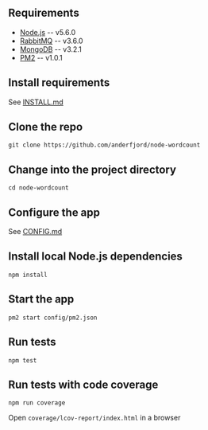 
## Requirements
* [Node.js](http://nodejs.org/) -- v5.6.0
* [RabbitMQ](http://www.rabbitmq.com/) -- v3.6.0
* [MongoDB](https://www.mongodb.org/) -- v3.2.1
* [PM2](http://pm2.keymetrics.io/) -- v1.0.1

## Install requirements
See [INSTALL.md](INSTALL.md)

## Clone the repo
`git clone https://github.com/anderfjord/node-wordcount`

## Change into the project directory
`cd node-wordcount`

## Configure the app
See [CONFIG.md](CONFIG.md)

## Install local Node.js dependencies
`npm install`

## Start the app
`pm2 start config/pm2.json`

## Run tests
`npm test`

## Run tests with code coverage
`npm run coverage`

Open `coverage/lcov-report/index.html` in a browser